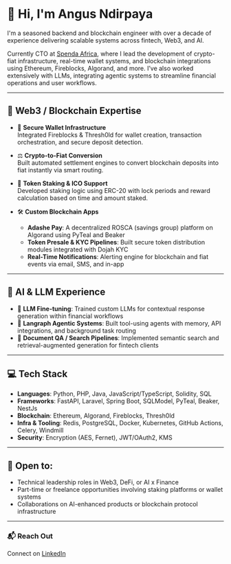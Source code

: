<!-- - 👋 Hi, I’m @ndirpaya

<!---
ndirpaya/ndirpaya is a ✨ special ✨ repository because its `README.md` (this file) appears on your GitHub profile.
You can click the Preview link to take a look at your changes.
--->


# 👋 Hi, I'm Angus Ndirpaya

I'm a seasoned backend and blockchain engineer with over a decade of experience delivering scalable systems across fintech, Web3, and AI.

Currently CTO at [Spenda Africa](https://spenda.africa), where I lead the development of crypto-fiat infrastructure, real-time wallet systems, and blockchain integrations using Ethereum, Fireblocks, Algorand, and more. I’ve also worked extensively with LLMs, integrating agentic systems to streamline financial operations and user workflows.

---

## 🧱 Web3 / Blockchain Expertise

- 🔐 **Secure Wallet Infrastructure**  
  Integrated Fireblocks & Thresh0ld for wallet creation, transaction orchestration, and secure deposit detection.

- ⚖️ **Crypto-to-Fiat Conversion**  
  Built automated settlement engines to convert blockchain deposits into fiat instantly via smart routing.

- 💸 **Token Staking & ICO Support**  
  Developed staking logic using ERC-20 with lock periods and reward calculation based on time and amount staked.

- 🛠️ **Custom Blockchain Apps**  
  - **Adashe Pay**: A decentralized ROSCA (savings group) platform on Algorand using PyTeal and Beaker  
  - **Token Presale & KYC Pipelines**: Built secure token distribution modules integrated with Dojah KYC  
  - **Real-Time Notifications**: Alerting engine for blockchain and fiat events via email, SMS, and in-app

---

## 🤖 AI & LLM Experience

- 🔧 **LLM Fine-tuning**: Trained custom LLMs for contextual response generation within financial workflows  
- 🧠 **Langraph Agentic Systems**: Built tool-using agents with memory, API integrations, and background task routing  
- 📄 **Document QA / Search Pipelines**: Implemented semantic search and retrieval-augmented generation for fintech clients

---

## 💻 Tech Stack

- **Languages**: Python, PHP, Java, JavaScript/TypeScript, Solidity, SQL  
- **Frameworks**: FastAPI, Laravel, Spring Boot, SQLModel, PyTeal, Beaker, NestJs  
- **Blockchain**: Ethereum, Algorand, Fireblocks, Thresh0ld  
- **Infra & Tooling**: Redis, PostgreSQL, Docker, Kubernetes, GitHub Actions, Celery, Windmill  
- **Security**: Encryption (AES, Fernet), JWT/OAuth2, KMS

---

<!---
## 🚀 Featured Projects

- 🔗 **[Spenda Wallet System (Private Repo)]**  
  Engineered a unified wallet system for both fiat and crypto, supporting deposits, withdrawals, and reconciliation with concurrency-safe balances.

- 🔐 **[Fireblocks Webhook Handler (Sample)](https://github.com/yourusername/fireblocks-webhook-sample)**  
  A FastAPI-based webhook handler that securely validates Fireblocks signatures and manages deposit events.

- 🌐 **[Adashe Pay (Smart Contracts)](https://github.com/yourusername/adashe-pay-smartcontracts)**  
  Algorand smart contracts for a decentralized savings protocol with governance voting and time-locked payouts.

- 🤖 **[Langraph Agent Workflow Demo (Sample)](https://github.com/yourusername/langraph-agent-demo)**  
  Modular agent architecture with task memory, retrieval, and API tools — tailored for Web3 and fintech scenarios.

---
--->

## 🧠 Open to:
- Technical leadership roles in Web3, DeFi, or AI x Finance
- Part-time or freelance opportunities involving staking platforms or wallet systems
- Collaborations on AI-enhanced products or blockchain protocol infrastructure

---

### 📬 Reach Out
Connect on [LinkedIn](https://www.linkedin.com/in/angus-ndirpaya-jr/)
